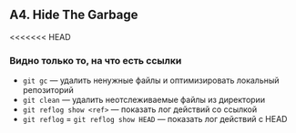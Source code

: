 ## A4. Hide The Garbage
<<<<<<< HEAD
### Видно только то, на что есть ссылки
- `git gc` — удалить ненужные файлы и оптимизировать локальный репозиторий
- `git clean` — удалить неотслеживаемые файлы из директории
- `git reflog show <ref>` — показать лог действий со ссылкой
- `git reflog` = `git reflog show HEAD` — показать лог действий с HEAD
